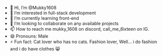- 👋 Hi, I’m @Mukky1608
- 👀 I’m interested in full-stack development
- 🌱 I’m currently learning front-end
- 💞️ I’m looking to collaborate on any available projects
- 📫 How to reach me mukky_1608 on discord, call_me_6ixteen on IG. 
- 😄 Pronouns: Male
- ⚡ Fun fact: Cat lover who has no cats. Fashion lover, Well... i do fashion and i do have clothes 😸

<!---
Mukky1608/Mukky1608 is a ✨ special ✨ repository because its `README.md` (this file) appears on your GitHub profile.
You can click the Preview link to take a look at your changes.
--->
